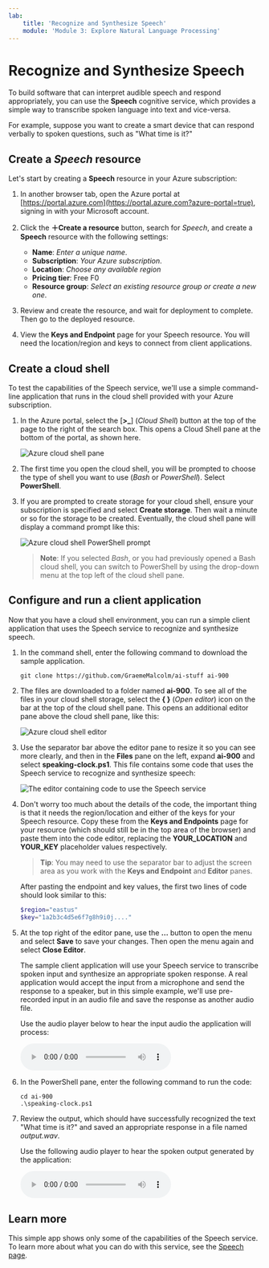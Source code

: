 ```yaml
---
lab:
    title: 'Recognize and Synthesize Speech'
    module: 'Module 3: Explore Natural Language Processing'
---
```


# Recognize and Synthesize Speech

To build software that can interpret audible speech and respond appropriately, you can use the **Speech** cognitive service, which provides a simple way to transcribe spoken language into text and vice-versa.

For example, suppose you want to create a smart device that can respond verbally to spoken questions, such as "What time is it?"

## Create a *Speech* resource

Let's start by creating a **Speech** resource in your Azure subscription:

1. In another browser tab, open the Azure portal at [https://portal.azure.com](https://portal.azure.com?azure-portal=true), signing in with your Microsoft account.
2. Click the **&#65291;Create a resource** button, search for *Speech*, and create a **Speech** resource with the following settings:
    - **Name**: *Enter a unique name*.
    - **Subscription**: *Your Azure subscription*.
    - **Location**: *Choose any available region*
    - **Pricing tier**: Free F0
    - **Resource group**: *Select an existing resource group or create a new one*.

3. Review and create the resource, and wait for deployment to complete. Then go to the deployed resource.
4. View the **Keys and Endpoint** page for your Speech resource. You will need the location/region and keys to connect from client applications.

## Create a cloud shell

To test the capabilities of the Speech service, we'll use a simple command-line application that runs in the cloud shell provided with your Azure subscription.

1. In the Azure portal, select the [**>_**] (*Cloud Shell*) button at the top of the page to the right of the search box. This opens a Cloud Shell pane at the bottom of the portal, as shown here.

    ![Azure cloud shell pane](./media/cloud-shell.png)

2. The first time you open the cloud shell, you will be prompted to choose the type of shell you want to use (*Bash* or *PowerShell*). Select **PowerShell**.
3. If you are prompted to create storage for your cloud shell, ensure your subscription is specified and select **Create storage**. Then wait a minute or so for the storage to be created. Eventually, the cloud shell pane will display a command prompt like this:

    ![Azure cloud shell PowerShell prompt](./media/powershell-prompt.png)

    > **Note**: If you selected *Bash*, or you had previously opened a Bash cloud shell, you can switch to PowerShell by using the drop-down menu at the top left of the cloud shell pane.

## Configure and run a client application

Now that you have a cloud shell environment, you can run a simple client application that uses the Speech service to recognize and synthesize speech.

1. In the command shell, enter the following command to download the sample application.

    ```
    git clone https://github.com/GraemeMalcolm/ai-stuff ai-900
    ```

2. The files are downloaded to a folder named **ai-900**. To see all of the files in your cloud shell storage, select the **{ }** (*Open editor*) icon on the bar at the top of the cloud shell pane. This opens an additional editor pane above the cloud shell pane, like this:

    ![Azure cloud shell editor](./media/editor-pane.png)

3. Use the separator bar above the editor pane to resize it so you can see more clearly, and then in the **Files** pane on the left, expand **ai-900** and select **speaking-clock.ps1**. This file contains some code that uses the Speech service to recognize and synthesize speech:

    ![The editor containing code to use the Speech service](./media/speaking-clock-code.png)

4. Don't worry too much about the details of the code, the important thing is that it needs the region/location and either of the keys for your Speech resource. Copy these from the **Keys and Endpoints** page for your resource (which should still be in the top area of the browser) and paste them into the code editor, replacing the **YOUR_LOCATION** and **YOUR_KEY** placeholder values respectively.

    >**Tip**: You may need to use the separator bar to adjust the screen area as you work with the **Keys and Endpoint** and **Editor** panes.

    After pasting the endpoint and key values, the first two lines of code should look similar to this:

    ```PowerShell
    $region="eastus"
    $key="1a2b3c4d5e6f7g8h9i0j...."
    ```

5. At the top right of the editor pane, use the **...** button to open the menu and select **Save** to save your changes. Then open the menu again and select **Close Editor**.

    The sample client application will use your Speech service to transcribe spoken input and synthesize an appropriate spoken response. A real application would accept the input from a microphone and send the response to a speaker, but in this simple example, we'll use pre-recorded input in an audio file and save the response as another audio file.

    Use the audio player below to hear the input audio the application will process:

    <audio controls>
      <source src="https://github.com/GraemeMalcolm/ai-stuff/raw/main/data/speech/time.wav" type="audio/wav">
    Your browser does not support the audio element.
    </audio>

6. In the PowerShell pane, enter the following command to run the code:

    ```
    cd ai-900
    .\speaking-clock.ps1
    ```

7. Review the output, which should have successfully recognized the text "What time is it?" and saved an appropriate response in a file named *output.wav*.

    Use the following audio player to hear the spoken output generated by the application:

    <audio controls>
    <source src="https://github.com/GraemeMalcolm/ai-stuff/raw/main/data/speech/output.wav" type="audio/wav">
    Your browser does not support the audio element.
    </audio>

## Learn more

This simple app shows only some of the capabilities of the Speech service. To learn more about what you can do with this service, see the [Speech page](https://azure.microsoft.com/services/cognitive-services/speech-services/).
